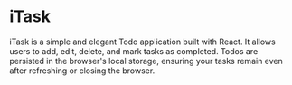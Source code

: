 # iTask
iTask is a simple and elegant Todo application built with React. It allows users to add, edit, delete, and mark tasks as completed. Todos are persisted in the browser's local storage, ensuring your tasks remain even after refreshing or closing the browser.
